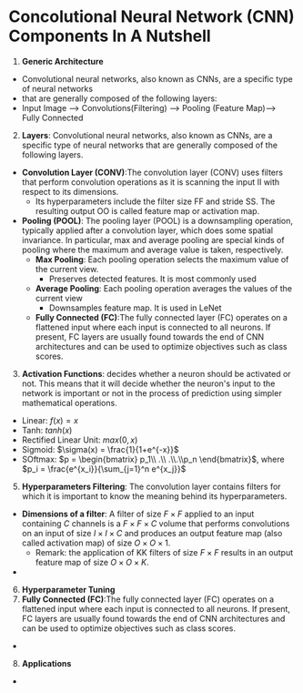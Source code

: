# Concolutional Neural Network (CNN) Components In A Nutshell
1. **Generic Architecture**
  - Convolutional neural networks, also known as CNNs, are a specific type of neural networks 
  - that are generally composed of the following layers:
  - Input Image --> Convolutions(Filtering) --> Pooling (Feature Map)--> Fully Connected
2. **Layers**: Convolutional neural networks, also known as CNNs, are a specific type of neural networks that are generally composed of the following layers.
  - **Convolution Layer (CONV)**:The convolution layer (CONV) uses filters that perform convolution operations as it is scanning the input II with respect to its dimensions. 
    - Its hyperparameters include the filter size FF and stride SS. The resulting output OO is called feature map or activation map.
  - **Pooling (POOL)**: The pooling layer (POOL) is a downsampling operation, typically applied after a convolution layer, which does some spatial invariance. In particular, max and average pooling are special kinds of pooling where the maximum and average value is taken, respectively.
    - **Max Pooling**: Each pooling operation selects the maximum value of the current view.
      - Preserves detected features. It is most commonly used
    - **Average Pooling**: Each pooling operation averages the values of the current view
      - Downsamples feature map. It is used in LeNet
    - **Fully Connected (FC)**:The fully connected layer (FC) operates on a flattened input where each input is connected to all neurons. If present, FC layers are usually found towards the end of CNN architectures and can be used to optimize objectives such as class scores.
3. **Activation Functions**: decides whether a neuron should be activated or not. This means that it will decide whether the neuron's input to the network is important or not in the process of prediction using simpler mathematical operations.
  - Linear: $f(x) = x$
  - Tanh: $tanh(x)$
  - Rectified Linear Unit: $max(0, x)$
  - Sigmoid: $\sigma(x) = \frac{1}{1+e^{-x}}$
  - SOftmax: $p = \begin{bmatrix} p_1\\ .\\ .\\.\\p_n \end{bmatrix}$, where $p_i = \frac{e^{x_i}}{\sum_{j=1}^n e^{x_j}}$
5. **Hyperparameters Filtering**: The convolution layer contains filters for which it is important to know the meaning behind its hyperparameters.
  - **Dimensions of a filter**: A filter of size $F\times F$ applied to an input containing $C$ channels is a $F \times F \times C$ volume that performs convolutions on an input of size $I \times I \times C$ and produces an output feature map (also called activation map) of size $O \times O \times 1$.
    - Remark: the application of KK filters of size $F\times F$ results in an output feature map of size $O \times O \times K$.
  - 
6. **Hyperparameter Tuning**
7. **Fully Connected (FC)**:The fully connected layer (FC) operates on a flattened input where each input is connected to all neurons. If present, FC layers are usually found towards the end of CNN architectures and can be used to optimize objectives such as class scores.
  - 
8. **Applications**
  - 
